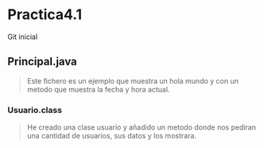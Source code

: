 # Practica4.1
Git inicial

## Principal.java
> Este fichero es un ejemplo que muestra un hola mundo y con un metodo que muestra la fecha y hora actual.

### Usuario.class
> He creado una clase usuario y añadido un metodo donde nos pediran una cantidad de usuarios, sus datos y los mostrara.
